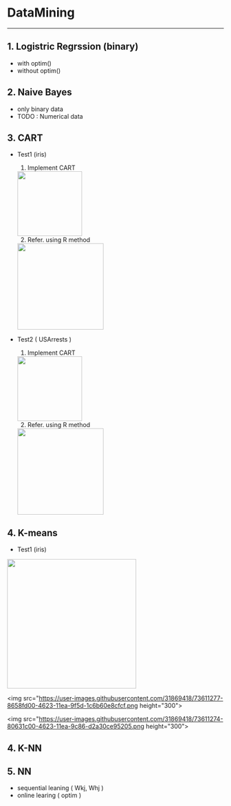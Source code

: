 # DataMining

---

## 1. Logistric Regrssion (binary)
  - with optim() 
  - without optim()

## 2. Naive Bayes
  - only binary data
  - TODO : Numerical data

## 3. CART
  - Test1 (iris)
    1. Implement CART
    
    <img src="https://user-images.githubusercontent.com/31869418/73610973-75f35300-4620-11ea-93f4-85b7e238951b.png" height="150">

    2. Refer. using R method
      
    <img src="https://user-images.githubusercontent.com/31869418/73610967-6411b000-4620-11ea-8248-a32561376581.png" height="200">

  - Test2 ( USArrests )
    1. Implement CART
    
    <img src="https://user-images.githubusercontent.com/31869418/73610993-a3400100-4620-11ea-9c67-5034cd62751b.png" height="150">
    
    2. Refer. using R method

    <img src="https://user-images.githubusercontent.com/31869418/73610967-6411b000-4620-11ea-8248-a32561376581.png" height="200">


## 4. K-means
  - Test1 (iris)
  
  <img src="https://user-images.githubusercontent.com/31869418/73611278-8bb64780-4623-11ea-9191-329ba4912947.png" height="300">

  <img src="https://user-images.githubusercontent.com/31869418/73611277-8658fd00-4623-11ea-9f5d-1c6b60e8cfcf.png height="300">

  <img src="https://user-images.githubusercontent.com/31869418/73611274-80631c00-4623-11ea-9c86-d2a30ce95205.png height="300">

## 4. K-NN

## 5. NN
  - sequential leaning ( Wkj, Whj )
  - online learing ( optim )
